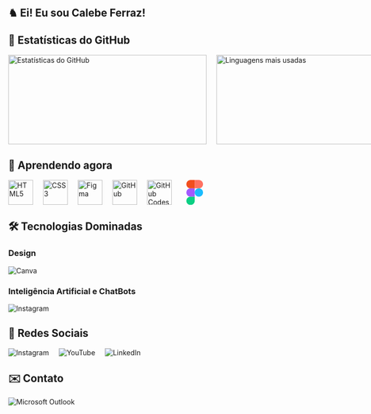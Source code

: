 ## ♞ Ei! Eu sou Calebe Ferraz! 

## 🚀 Estatísticas do GitHub

<div style="display: flex; gap: 20px; align-items: center;">
  <a href="https://github.com/calebeferrazz">
    <img height="180" width="400" src="https://github-readme-stats.vercel.app/api?username=calebeferraz&show_icons=true&theme=swift" alt="Estatísticas do GitHub" />
  </a>
  <a href="https://github.com/calebeferrazz">
    <img height="180" width="400" src="https://github-readme-stats.vercel.app/api/top-langs/?username=calebeferraz&layout=compact&langs_count=7&theme=swift" alt="Linguagens mais usadas" />
  </a>
</div>

## 🌱 Aprendendo agora

<div style="display: flex; flex-wrap: wrap; gap: 20px; align-items: center;">
  <img src="https://cdn.jsdelivr.net/gh/devicons/devicon@latest/icons/html5/html5-original.svg" alt="HTML5" height="50" />
  <img src="https://cdn.jsdelivr.net/gh/devicons/devicon@latest/icons/css3/css3-original.svg" alt="CSS3" height="50" />
  <img src="https://cdn.jsdelivr.net/gh/devicons/devicon@latest/icons/figma/figma-original.svg" alt="Figma" height="50" />
  <img src="https://cdn.jsdelivr.net/gh/devicons/devicon@latest/icons/github/github-original.svg" alt="GitHub" height="50" />
  <img src="https://cdn.jsdelivr.net/gh/devicons/devicon@latest/icons/githubcodespaces/githubcodespaces-original.svg" alt="GitHub Codespaces" height="50" />
  <svg viewBox="0 0 128 128" height="50">
    <path fill="#0acf83" d="M45.5 129c11.9 0 21.5-9.6 21.5-21.5V86H45.5C33.6 86 24 95.6 24 107.5S33.6 129 45.5 129zm0 0"></path>
    <path fill="#a259ff" d="M24 64.5C24 52.6 33.6 43 45.5 43H67v43H45.5C33.6 86 24 76.4 24 64.5zm0 0"></path>
    <path fill="#f24e1e" d="M24 21.5C24 9.6 33.6 0 45.5 0H67v43H45.5C33.6 43 24 33.4 24 21.5zm0 0"></path>
    <path fill="#ff7262" d="M67 0h21.5C100.4 0 110 9.6 110 21.5S100.4 43 88.5 43H67zm0 0"></path>
    <path fill="#1abcfe" d="M110 64.5c0 11.9-9.6 21.5-21.5 21.5S67 76.4 67 64.5 76.6 43 88.5 43 110 52.6 110 64.5zm0 0"></path>
  </svg>
</div>


## 🛠 Tecnologias Dominadas

### Design

<div style="display: flex; gap: 20px; align-items: center;">
  <img src="https://img.shields.io/badge/Canva-%2300C4CC.svg?style=for-the-badge&logo=Canva&logoColor=white" alt="Canva" />
</div>

### Inteligência Artificial e ChatBots
<div style="display: flex; gap: 20px; align-items: center;">
  <img src="https://img.shields.io/badge/chatGPT-74aa9c?style=for-the-badge&logo=openai&logoColor=white" alt="Instagram" />
</div>

## 🔗 Redes Sociais
<div style="display: flex; gap: 20px; align-items: center;">
  <img src="https://img.shields.io/badge/Instagram-%23E4405F.svg?style=for-the-badge&logo=Instagram&logoColor=white" alt="Instagram" />
  <img src="https://img.shields.io/badge/YouTube-%23FF0000.svg?style=for-the-badge&logo=YouTube&logoColor=white" alt="YouTube" />
  <img src="https://img.shields.io/badge/linkedin-%230077B5.svg?style=for-the-badge&logo=linkedin&logoColor=white" alt="LinkedIn" />
</div>

## ✉️ Contato
<div style="display: flex; gap: 20px; align-items: center;">
  <img src="https://img.shields.io/badge/Microsoft_Outlook-0078D4?style=for-the-badge&logo=microsoft-outlook&logoColor=white" alt="Microsoft Outlook" />
</div>
